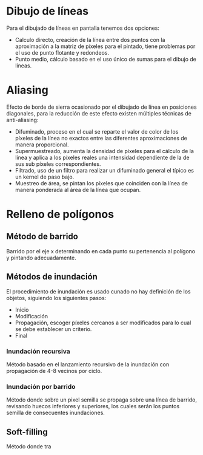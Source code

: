 # Dibujo de líneas
Para el dibujado de líneas en pantalla tenemos dos opciones:
- Calculo directo, creación de la línea entre dos puntos con la aproximación a la matriz de píxeles para el pintado, tiene problemas por el uso de punto flotante y redondeos.
- Punto medio, cálculo basado en el uso único de sumas para el dibujo de líneas.
# Aliasing
Efecto de borde de sierra ocasionado por el dibujado de línea en posiciones diagonales, para la reducción de este efecto existen múltiples técnicas de anti-aliasing:
- Difuminado, proceso en el cual se reparte el valor de color de los píxeles de la línea no exactos entre las diferentes aproximaciones de manera proporcional.
- Supermuestreado, aumenta la densidad de píxeles para el cálculo de la línea y aplica a los píxeles reales una intensidad dependiente de la de sus sub píxeles correspondientes.
- Filtrado, uso de un filtro para realizar un difuminado general el típico es un kernel de paso bajo.
- Muestreo de área, se pintan los píxeles que coinciden con la línea de manera ponderada al área de la línea que ocupan.
# Relleno de polígonos
## Método de barrido
Barrido por el eje x determinando en cada punto su pertenencia al polígono y pintando adecuadamente.
## Métodos de inundación
El procedimiento de inundación es usado cunado no hay definición de los objetos, siguiendo los siguientes pasos:
- Inicio
- Modificación
- Propagación, escoger píxeles cercanos a ser modificados para lo cual se debe establecer un criterio.
- Final
### Inundación recursiva
Método basado en el lanzamiento recursivo de la inundación con propagación de 4-8 vecinos por ciclo.
### Inundación por barrido
Método donde sobre un pixel semilla se propaga sobre una línea de barrido, revisando huecos inferiores y superiores, los cuales serán los puntos semilla de consecuentes inundaciones.
## Soft-filling
Método donde tra